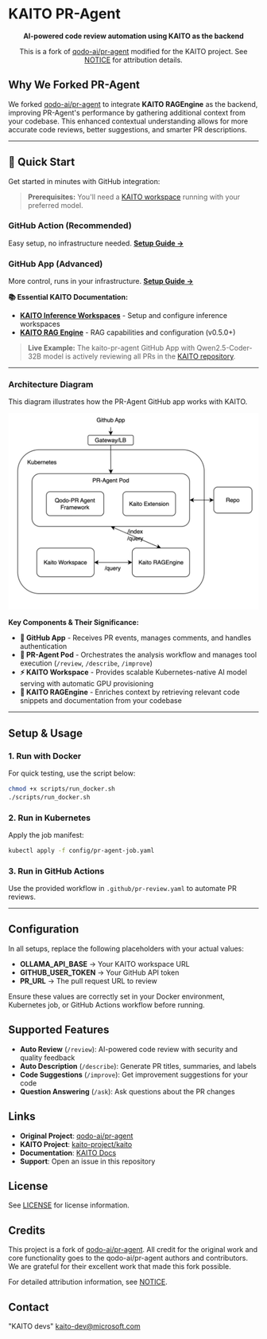 # KAITO PR-Agent

<div align="center">

**AI-powered code review automation using KAITO as the backend**

This is a fork of [qodo-ai/pr-agent](https://github.com/qodo-ai/pr-agent) modified for the KAITO project.
See [NOTICE](NOTICE) for attribution details.

</div>

## Why We Forked PR-Agent

We forked [qodo-ai/pr-agent](https://github.com/qodo-ai/pr-agent) to integrate **KAITO RAGEngine** as the backend, improving PR-Agent's performance by gathering additional context from your codebase. This enhanced contextual understanding allows for more accurate code reviews, better suggestions, and smarter PR descriptions.

---

## 🚀 Quick Start

Get started in minutes with GitHub integration:

> **Prerequisites:** You'll need a [KAITO workspace](https://github.com/kaito-project/kaito) running with your preferred model.

### GitHub Action (Recommended)
Easy setup, no infrastructure needed. **[Setup Guide →](docs/docs/installation/github.md#run-as-a-github-action)**

### GitHub App (Advanced)
More control, runs in your infrastructure. **[Setup Guide →](docs/docs/installation/github.md#run-as-a-github-app)**

**📚 Essential KAITO Documentation:**
- **[KAITO Inference Workspaces](https://github.com/kaito-project/kaito#quick-start)** - Setup and configure inference workspaces
- **[KAITO RAG Engine](https://github.com/kaito-project/kaito/blob/main/docs/RAG/README.md)** - RAG capabilities and configuration (v0.5.0+)

> **Live Example:** The kaito-pr-agent GitHub App with Qwen2.5-Coder-32B model is actively reviewing all PRs in the [KAITO repository](https://github.com/Azure/kaito).

---

### Architecture Diagram
This diagram illustrates how the PR-Agent GitHub app works with KAITO.

![Architecture Diagram](kaito-pr-agent-diagram.png)

**Key Components & Their Significance:**

- **🔄 GitHub App** - Receives PR events, manages comments, and handles authentication
- **🤖 PR-Agent Pod** - Orchestrates the analysis workflow and manages tool execution (`/review`, `/describe`, `/improve`)
- **⚡ KAITO Workspace** - Provides scalable Kubernetes-native AI model serving with automatic GPU provisioning
- **🧠 KAITO RAGEngine** - Enriches context by retrieving relevant code snippets and documentation from your codebase

---

## Setup & Usage

### 1. Run with Docker
For quick testing, use the script below:

```bash
chmod +x scripts/run_docker.sh
./scripts/run_docker.sh
```

### 2. Run in Kubernetes
Apply the job manifest:
```bash
kubectl apply -f config/pr-agent-job.yaml
```

### 3. Run in GitHub Actions

Use the provided workflow in `.github/pr-review.yaml` to automate PR reviews.

---

## Configuration

In all setups, replace the following placeholders with your actual values:

- **OLLAMA_API_BASE** → Your KAITO workspace URL
- **GITHUB_USER_TOKEN** → Your GitHub API token
- **PR_URL** → The pull request URL to review

Ensure these values are correctly set in your Docker environment, Kubernetes job, or GitHub Actions workflow before running.

## Supported Features

- **Auto Review** (`/review`): AI-powered code review with security and quality feedback
- **Auto Description** (`/describe`): Generate PR titles, summaries, and labels
- **Code Suggestions** (`/improve`): Get improvement suggestions for your code
- **Question Answering** (`/ask`): Ask questions about the PR changes

## Links

- **Original Project**: [qodo-ai/pr-agent](https://github.com/qodo-ai/pr-agent)
- **KAITO Project**: [kaito-project/kaito](https://github.com/kaito-project/kaito)
- **Documentation**: [KAITO Docs](https://github.com/kaito-project/kaito/tree/main/docs)
- **Support**: Open an issue in this repository

## License

See [LICENSE](LICENSE) for license information.

## Credits

This project is a fork of [qodo-ai/pr-agent](https://github.com/qodo-ai/pr-agent). All credit for the original work and core functionality goes to the qodo-ai/pr-agent authors and contributors. We are grateful for their excellent work that made this fork possible.

For detailed attribution information, see [NOTICE](NOTICE).

## Contact

"KAITO devs" <kaito-dev@microsoft.com>
